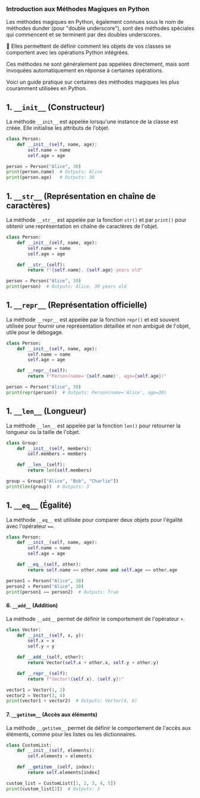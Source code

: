 ### Introduction aux Méthodes Magiques en Python

Les méthodes magiques en Python, également connues sous le nom de méthodes dunder (pour "double underscore"), sont des méthodes spéciales qui commencent et se terminent par des doubles underscores. 

🚀 Elles permettent de définir comment les objets de vos classes se comportent avec les opérations Python intégrées. 

Ces méthodes ne sont généralement pas appelées directement, mais sont invoquées automatiquement en réponse à certaines opérations.

Voici un guide pratique sur certaines des méthodes magiques les plus couramment utilisées en Python.

## 1. `__init__` (Constructeur)
La méthode `__init__` est appelée lorsqu'une instance de la classe est créée. Elle initialise les attributs de l'objet.

```python
class Person:
    def __init__(self, name, age):
        self.name = name
        self.age = age

person = Person("Alice", 30)
print(person.name)  # Outputs: Alice
print(person.age)   # Outputs: 30
```

## 1. `__str__` (Représentation en chaîne de caractères)
La méthode `__str__` est appelée par la fonction `str()` et par `print()` pour obtenir une représentation en chaîne de caractères de l'objet.

```python
class Person:
    def __init__(self, name, age):
        self.name = name
        self.age = age

    def __str__(self):
        return f"{self.name}, {self.age} years old"

person = Person("Alice", 30)
print(person)  # Outputs: Alice, 30 years old
```

## 1. `__repr__` (Représentation officielle)
La méthode `__repr__` est appelée par la fonction `repr()` et est souvent utilisée pour fournir une représentation détaillée et non ambiguë de l'objet, utile pour le débogage.

```python
class Person:
    def __init__(self, name, age):
        self.name = name
        self.age = age

    def __repr__(self):
        return f"Person(name='{self.name}', age={self.age})"

person = Person("Alice", 30)
print(repr(person))  # Outputs: Person(name='Alice', age=30)
```

## 1. `__len__` (Longueur)
La méthode `__len__` est appelée par la fonction `len()` pour retourner la longueur ou la taille de l'objet.

```python
class Group:
    def __init__(self, members):
        self.members = members

    def __len__(self):
        return len(self.members)

group = Group(["Alice", "Bob", "Charlie"])
print(len(group))  # Outputs: 3
```

## 1. `__eq__` (Égalité)
La méthode `__eq__` est utilisée pour comparer deux objets pour l'égalité avec l'opérateur `==`.

```python
class Person:
    def __init__(self, name, age):
        self.name = name
        self.age = age

    def __eq__(self, other):
        return self.name == other.name and self.age == other.age

person1 = Person("Alice", 30)
person2 = Person("Alice", 30)
print(person1 == person2)  # Outputs: True
```

#### 6. `__add__` (Addition)
La méthode `__add__` permet de définir le comportement de l'opérateur `+`.

```python
class Vector:
    def __init__(self, x, y):
        self.x = x
        self.y = y

    def __add__(self, other):
        return Vector(self.x + other.x, self.y + other.y)

    def __repr__(self):
        return f"Vector({self.x}, {self.y})"

vector1 = Vector(1, 2)
vector2 = Vector(3, 4)
print(vector1 + vector2)  # Outputs: Vector(4, 6)
```

#### 7. `__getitem__` (Accès aux éléments)
La méthode `__getitem__` permet de définir le comportement de l'accès aux éléments, comme pour les listes ou les dictionnaires.

```python
class CustomList:
    def __init__(self, elements):
        self.elements = elements

    def __getitem__(self, index):
        return self.elements[index]

custom_list = CustomList([1, 2, 3, 4, 5])
print(custom_list[2])  # Outputs: 3
```
